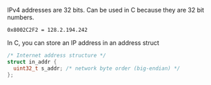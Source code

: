IPv4 addresses are 32 bits.
Can be used in C because they are 32 bit numbers.

`0x8002C2F2 = 128.2.194.242`

In C, you can store an IP address in an address struct
```C
/* Internet address structure */
struct in_addr {
  uint32_t s_addr; /* network byte order (big-endian) */
};
```
